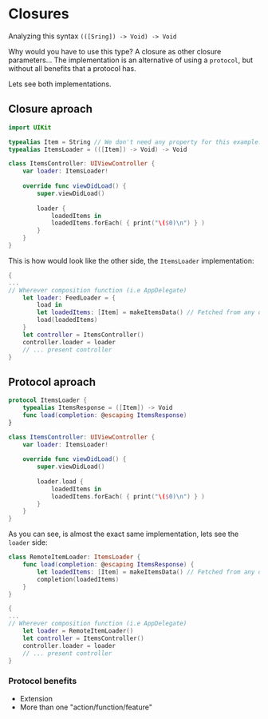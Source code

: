 
# Closures

Analyzing  this syntax `(([Sring]) -> Void) -> Void`

Why would you have to use this type? A closure as other closure parameters... The implementation is an alternative of using a `protocol`, but without all benefits that a protocol has.

Lets see both implementations.

## Closure aproach

```swift
import UIKit

typealias Item = String // We don't need any property for this example.
typealias ItemsLoader = (([Item]) -> Void) -> Void

class ItemsController: UIViewController {
    var loader: ItemsLoader!
    
    override func viewDidLoad() {
        super.viewDidLoad()
        
        loader {
            loadedItems in
            loadedItems.forEach( { print("\($0)\n") } )
        }
    }
}
```
This is how would look like the other side, the `ItemsLoader` implementation:

```swift
{ 
...
// Wherever composition function (i.e AppDelegate)
    let loader: FeedLoader = {
        load in
        let loadedItems: [Item] = makeItemsData() // Fetched from any datasource or created for testing pourposes
        load(loadedItems)
    }
    let controller = ItemsController()
    controller.loader = loader
    // ... present controller
}
```

## Protocol aproach

```swift
protocol ItemsLoader {
    typealias ItemsResponse = ([Item]) -> Void
    func load(completion: @escaping ItemsResponse)
}

class ItemsController: UIViewController {
    var loader: ItemsLoader!
    
    override func viewDidLoad() {
        super.viewDidLoad()
        
        loader.load {
            loadedItems in
            loadedItems.forEach( { print("\($0)\n") } )
        }
    }
}
```

As you can see, is almost the exact same implementation, lets see the `loader` side:

```swift
class RemoteItemLoader: ItemsLoader {
    func load(completion: @escaping ItemsResponse) {
        let loadedItems: [Item] = makeItemsData() // Fetched from any datasource or created for testing pourposes
        completion(loadedItems)
    }
}
```

```swift
{ 
...
// Wherever composition function (i.e AppDelegate)
    let loader = RemoteItemLoader()
    let controller = ItemsController()
    controller.loader = loader
    // ... present controller
}
```

### Protocol benefits

* Extension
* More than one "action/function/feature"
